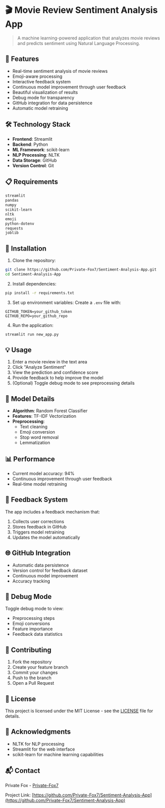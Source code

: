 # 🎬 Movie Review Sentiment Analysis App

> A machine learning-powered application that analyzes movie reviews and predicts sentiment using Natural Language Processing.

## 🌟 Features

- Real-time sentiment analysis of movie reviews
- Emoji-aware processing
- Interactive feedback system
- Continuous model improvement through user feedback
- Beautiful visualization of results
- Debug mode for transparency
- GitHub integration for data persistence
- Automatic model retraining

## 🛠️ Technology Stack

- **Frontend**: Streamlit
- **Backend**: Python
- **ML Framework**: scikit-learn
- **NLP Processing**: NLTK
- **Data Storage**: GitHub
- **Version Control**: Git

## 📋 Requirements

```bash
streamlit
pandas
numpy
scikit-learn
nltk
emoji
python-dotenv
requests
joblib
```

## 🚀 Installation

1. Clone the repository:
```bash
git clone https://github.com/Private-Fox7/Sentiment-Analysis-App.git
cd Sentiment-Analysis-App
```

2. Install dependencies:
```bash
pip install -r requirements.txt
```

3. Set up environment variables:
Create a `.env` file with:
```env
GITHUB_TOKEN=your_github_token
GITHUB_REPO=your_github_repo
```

4. Run the application:
```bash
streamlit run new_app.py
```

## 💡 Usage

1. Enter a movie review in the text area
2. Click "Analyze Sentiment"
3. View the prediction and confidence score
4. Provide feedback to help improve the model
5. (Optional) Toggle debug mode to see preprocessing details

## 🎯 Model Details

- **Algorithm**: Random Forest Classifier
- **Features**: TF-IDF Vectorization
- **Preprocessing**: 
  - Text cleaning
  - Emoji conversion
  - Stop word removal
  - Lemmatization

## 📊 Performance

- Current model accuracy: 94%
- Continuous improvement through user feedback
- Real-time model retraining

## 🔄 Feedback System

The app includes a feedback mechanism that:
1. Collects user corrections
2. Stores feedback in GitHub
3. Triggers model retraining
4. Updates the model automatically

## 🌐 GitHub Integration

- Automatic data persistence
- Version control for feedback dataset
- Continuous model improvement
- Accuracy tracking

## 🐛 Debug Mode

Toggle debug mode to view:
- Preprocessing steps
- Emoji conversions
- Feature importance
- Feedback data statistics

## 👥 Contributing

1. Fork the repository
2. Create your feature branch
3. Commit your changes
4. Push to the branch
5. Open a Pull Request

## 📝 License

This project is licensed under the MIT License - see the [LICENSE](LICENSE) file for details.

## 🙏 Acknowledgments

- NLTK for NLP processing
- Streamlit for the web interface
- scikit-learn for machine learning capabilities

## 📬 Contact

Private Fox - [Private-Fox7](https://github.com/Private-Fox7)

Project Link: [https://github.com/Private-Fox7/Sentiment-Analysis-App](https://github.com/Private-Fox7/Sentiment-Analysis-App)
